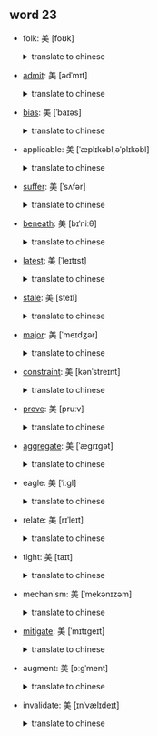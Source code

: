 ## word 23
* folk: 美 [foʊk]  
  <details>
    <summary>translate to chinese</summary>

    n. 民族；:red_circle:人们；亲属（复数）  
    adj. 民间的  
  </details>

* [admit](https://youdao.com/w/admit/#keyfrom=dict2.top): 美 [ədˈmɪt]   
  <details>
    <summary>translate to chinese</summary>

    vt. :red_circle:承认；准许进入；可容纳  
    vi. 承认；容许  
  </details>

* [bias](https://youdao.com/w/bias/#keyfrom=dict2.top): 美 [ˈbaɪəs]    
  <details>
    <summary>translate to chinese</summary>

    n. :red_circle:偏见；偏爱；斜纹  
    vt. 使存偏见  
    adj. 偏斜的  
    ![](https://raw.githubusercontent.com/wangkaiwd/drawing-bed/master/20200311091812.png)
  </details>

* applicable: 美 [ˈæplɪkəbl,əˈplɪkəbl]  
  <details>
    <summary>translate to chinese</summary>
    
    adj. 可适用的；:red_circle:可应用的；合适的
    ![](https://raw.githubusercontent.com/wangkaiwd/drawing-bed/master/20200311221918.png)
    ![](https://raw.githubusercontent.com/wangkaiwd/drawing-bed/master/20200311222210.png)
  </details>

* [suffer](https://dict.youdao.com/w/suffer/#keyfrom=dict2.top): 美 [ˈsʌfər]
  <details>
    <summary>translate to chinese</summary>
    
    vi/vt. 遭受；忍受；经历
  </details>

* [beneath](https://dict.youdao.com/w/beneath/#keyfrom=dict2.top): 美 [bɪˈniːθ]
  <details>
    <summary>translate to chinese</summary>
    
    prep: 在...之下；低于；次于
    n. 在下方；在底下
    ![](https://raw.githubusercontent.com/wangkaiwd/drawing-bed/master/20200315144407.png)
  </details>

* [latest](https://youdao.com/w/eng/latest/#keyfrom=dict2.index): 美 [ˈleɪtɪst]
  <details>
    <summary>translate to chinese</summary>
    
    adj. 最新的，最近的；最迟的，最后的  
    adv. 最迟地；最后地  
    n. (the latest) 最新的事物；最新消息
    ![](https://raw.githubusercontent.com/wangkaiwd/drawing-bed/master/20200320234804.png)
  </details>

* [stale](https://dict.youdao.com/w/stale/#keyfrom=dict2.top): 美 [steɪl]
  <details>
    <summary>translate to chinese</summary>

    adj. 陈腐的；不新鲜的  
    vi/vt. 变陈旧
    ![](https://raw.githubusercontent.com/wangkaiwd/drawing-bed/master/20200321000534.png)
  </details>

* [major](https://dict.youdao.com/w/major/#keyfrom=dict2.top): 美 [ˈmeɪdʒər] 
  <details>
    <summary>translate to chinese</summary>

    adj. **主要的**；重要的；主修的；**较多的**  
    n. [人类]成年人；主修科目  
    vi. 主修  

    majority:  美 [məˈdʒɔːrəti]  
    n. **多数**；成年
    ![](https://raw.githubusercontent.com/wangkaiwd/drawing-bed/master/20200321000901.png)
  </details>

* [constraint](https://www.youdao.com/w/eng/constraint/#keyfrom=dict2.index): 美 [kənˈstreɪnt]
  <details>
    <summary>translate to chinese</summary>

    adj. **约束**；局促，态度不自然；强制
  </details>

* [prove](https://www.youdao.com/w/prove/#keyfrom=dict2.top): 美 [pruːv]
  <details>
    <summary>translate to chinese</summary>

    vt. **证明**；检验；显示  
    vi. 证明是  
    ![](https://raw.githubusercontent.com/wangkaiwd/drawing-bed/master/20200322165406.png)
  </details>

* [aggregate](https://www.youdao.com/w/aggregate/#keyfrom=dict2.top): 美 [ˈæɡrɪɡət]
  <details>
    <summary>translate to chinese</summary>

    n. 合计；集合体  
    adj. 聚合的；合计的；集合的；  
    v. 聚合；集合  
    [![](https://raw.githubusercontent.com/wangkaiwd/drawing-bed/master/20200322170407.png)](https://stackoverflow.com/questions/35837029/aggregate-imports-then-export-in-typescript)
  </details>

* eagle: 美 [ˈiːɡl]
  <details>
    <summary>translate to chinese</summary>

    n. 鹰；鹰状标饰
  </details>
* relate: 美 [rɪˈleɪt]
  <details>
      <summary>translate to chinese</summary>

      vt. 叙述；使...有联系  
      vi. 涉及；认同；符合；与...有某种联系  
      relevant: 美 [ˈreləvənt] adj. 有关的，相关的；有意义的，目的明确的
      ![](https://raw.githubusercontent.com/wangkaiwd/drawing-bed/master/20200330001108.png)
  </details>

* tight: 美 [taɪt]
  <details>
    <summary>translate to chinese</summary>

    adj. 紧的；密封的；绷紧的
    adv. 紧紧地；彻底地
    ![](https://raw.githubusercontent.com/wangkaiwd/drawing-bed/master/20200330001910.png)
  </details>

* mechanism: 美 [ˈmekənɪzəm]
  <details>
    <summary>translate to chinese</summary>

    n. 机制；原理，途径；进程
    ![](https://raw.githubusercontent.com/wangkaiwd/drawing-bed/master/20200330003326.png)
  </details>

* [mitigate](https://youdao.com/w/eng/mitigate/#keyfrom=dict2.index): 美 [ˈmɪtɪɡeɪt]
  <details>
    <summary>translate to chinese</summary>

    vi/vt. 减轻；缓和
  </details>

* augment: 美 [ɔːɡˈment]
  <details>
    <summary>translate to chinese</summary>

    v/n. 增加；增大
    ![](https://raw.githubusercontent.com/wangkaiwd/drawing-bed/master/20200402101526.png)
  </details>

* invalidate: 美 [ɪnˈvælɪdeɪt]
  <details>
    <summary>translate to chinese</summary>

    vt. 使无效；使无价值  
    the caches  will be invalidated: 缓存将失效
    ![](https://raw.githubusercontent.com/wangkaiwd/drawing-bed/master/20200408223620.png)
  </details>